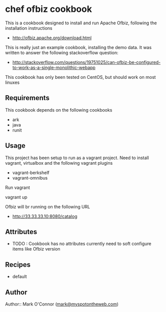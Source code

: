 chef ofbiz cookbook
===================
This is a cookbook designed to install and run Apache Ofbiz, following the installation instructions

- http://ofbiz.apache.org/download.html

This is really just an example cookbook, installing the demo data. It was written to answer the following
stackoverflow question:

- http://stackoverflow.com/questions/19751025/can-ofbiz-be-configured-to-work-as-a-single-monolithic-webapp

This cookbook has only been tested on CentOS, but should work on most linuxes

Requirements
------------
This cookbook depends on the following cookbooks

- ark
- java 
- runit

Usage
-----
This project has been setup to run as a vagrant project. Need to install vagrant, virtualbox
and the following vagrant plugins

- vagrant-berkshelf 
- vagrant-omnibus 

Run vagrant

  vagrant up

Ofbiz will br running on the following URL

- http://33.33.33.10:8080/catalog

Attributes
----------

- TODO : Cookbook has no attributes currently need to soft configure items like Ofbiz version

Recipes
-------

- default

Author
------

Author:: Mark O'Connor (mark@myspotontheweb.com)
